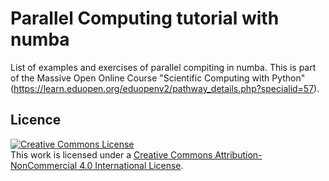 # Parallel Computing tutorial with numba

List of examples and exercises of parallel compiting in numba. 
This is part of the Massive Open Online Course "Scientific Computing with Python"
(https://learn.eduopen.org/eduopenv2/pathway_details.php?specialid=57).

## Licence

<a rel="license" href="http://creativecommons.org/licenses/by-nc/4.0/"><img alt="Creative Commons License" style="border-width:0" src="https://i.creativecommons.org/l/by-nc/4.0/88x31.png" /></a><br />This work is licensed under a <a rel="license" href="http://creativecommons.org/licenses/by-nc/4.0/">Creative Commons Attribution-NonCommercial 4.0 International License</a>.
